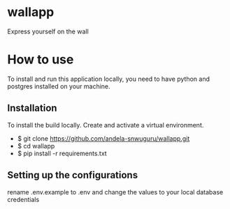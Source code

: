 # wallapp
Express yourself on the wall

# How to use

To install and run this application locally, you need to have python and postgres installed on your machine.

## Installation

To install the build locally. Create and activate a virtual environment.

- $ git clone https://github.com/andela-snwuguru/wallapp.git
- $ cd wallapp
- $ pip install -r requirements.txt

## Setting up the configurations

rename .env.example to .env and change the values to your local database credentials